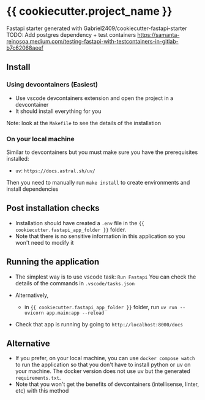 # {{ cookiecutter.project_name }}

Fastapi starter generated with Gabriel2409/cookiecutter-fastapi-starter
TODO: Add postgres dependency + test containers
<https://samanta-reinosoa.medium.com/testing-fastapi-with-testcontainers-in-gitlab-b7c62068aeef>

## Install

### Using devcontainers (Easiest)

- Use vscode devcontainers extension and open the project in a devcontainer
- It should install everything for you

Note: look at the `Makefile` to see the details of the installation

### On your local machine

Similar to devcontainers but you must make sure you have the prerequisites installed:

- `uv`: `https://docs.astral.sh/uv/`

Then you need to manually run `make install` to create environments and install dependencies

## Post installation checks

- Installation should have created a `.env` file in the `{{ cookiecutter.fastapi_app_folder }}` folder.
- Note that there is no sensitive information in this application so you won't need to modify it

## Running the application

- The simplest way is to use vscode task: `Run Fastapi`
  You can check the details of the commands in `.vscode/tasks.json`
- Alternatively,

  - in `{{ cookiecutter.fastapi_app_folder }}` folder, run `uv run -- uvicorn app.main:app --reload`

- Check that app is running by going to `http://localhost:8000/docs`

## Alternative

- If you prefer, on your local machine, you can use `docker compose watch` to run the application so that
  you don't have to install python or uv on your machine. The docker version does not use uv but the generated `requirements.txt`.
- Note that you won't get the benefits of devcontainers (intellisense, linter, etc)
  with this method
